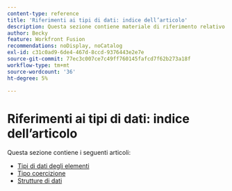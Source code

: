 ```yaml
---
content-type: reference
title: 'Riferimenti ai tipi di dati: indice dell’articolo'
description: Questa sezione contiene materiale di riferimento relativo ai tipi di dati in Adobe Workfront Fusion.
author: Becky
feature: Workfront Fusion
recommendations: noDisplay, noCatalog
exl-id: c31c0ad9-6de4-467d-8ccd-9376443e2e7e
source-git-commit: 77ec3c007ce7c49ff760145fafcd7f62b273a18f
workflow-type: tm+mt
source-wordcount: '36'
ht-degree: 5%

---
```


# Riferimenti ai tipi di dati: indice dell’articolo

Questa sezione contiene i seguenti articoli:

* [Tipi di dati degli elementi](/help/workfront-fusion/references/mapping-panel/data-types/item-data-types.md)
* [Tipo coercizione](/help/workfront-fusion/references/mapping-panel/data-types/type-coercion.md)
* [Strutture di dati](/help/workfront-fusion/references/mapping-panel/data-types/data-structures.md)
